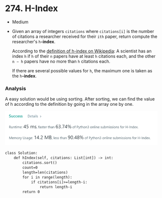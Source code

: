 # 274. H-Index

* Medium
*   Given an array of integers `citations` where `citations[i]` is the number of citations a researcher received for their `ith` paper, return compute the researcher's `h`**-index**.

    According to the [definition of h-index on Wikipedia](https://en.wikipedia.org/wiki/H-index): A scientist has an index `h` if `h` of their `n` papers have at least `h` citations each, and the other `n − h` papers have no more than `h` citations each.

    If there are several possible values for `h`, the maximum one is taken as the `h`**-index**.

### Analysis&#x20;

A easy solution would be using sorting. After sorting, we can find the value of h according to the definition by going in the array one by one.&#x20;

![](<../.gitbook/assets/image (20) (1).png>)

```
class Solution:
    def hIndex(self, citations: List[int]) -> int:
        citations.sort()
        count=0
        length=len(citations)
        for i in range(length):
            if citations[i]>=length-i:
                return length-i
        return 0
```
